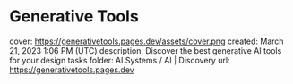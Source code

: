 # Generative Tools

cover: https://generativetools.pages.dev/assets/cover.png
created: March 21, 2023 1:06 PM (UTC)
description: Discover the best generative AI tools for your design tasks
folder: AI Systems / AI | Discovery
url: https://generativetools.pages.dev